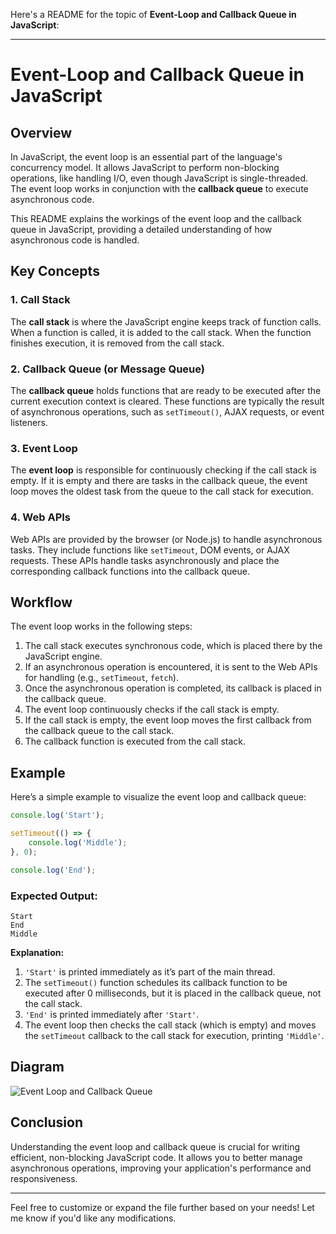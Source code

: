 Here's a README for the topic of **Event-Loop and Callback Queue in JavaScript**:

---

# Event-Loop and Callback Queue in JavaScript

## Overview

In JavaScript, the event loop is an essential part of the language's concurrency model. It allows JavaScript to perform non-blocking operations, like handling I/O, even though JavaScript is single-threaded. The event loop works in conjunction with the **callback queue** to execute asynchronous code.

This README explains the workings of the event loop and the callback queue in JavaScript, providing a detailed understanding of how asynchronous code is handled.

## Key Concepts

### 1. **Call Stack**
   The **call stack** is where the JavaScript engine keeps track of function calls. When a function is called, it is added to the call stack. When the function finishes execution, it is removed from the call stack.

### 2. **Callback Queue (or Message Queue)**
   The **callback queue** holds functions that are ready to be executed after the current execution context is cleared. These functions are typically the result of asynchronous operations, such as `setTimeout()`, AJAX requests, or event listeners.

### 3. **Event Loop**
   The **event loop** is responsible for continuously checking if the call stack is empty. If it is empty and there are tasks in the callback queue, the event loop moves the oldest task from the queue to the call stack for execution.

### 4. **Web APIs**
   Web APIs are provided by the browser (or Node.js) to handle asynchronous tasks. They include functions like `setTimeout`, DOM events, or AJAX requests. These APIs handle tasks asynchronously and place the corresponding callback functions into the callback queue.

## Workflow

The event loop works in the following steps:

1. The call stack executes synchronous code, which is placed there by the JavaScript engine.
2. If an asynchronous operation is encountered, it is sent to the Web APIs for handling (e.g., `setTimeout`, `fetch`).
3. Once the asynchronous operation is completed, its callback is placed in the callback queue.
4. The event loop continuously checks if the call stack is empty.
5. If the call stack is empty, the event loop moves the first callback from the callback queue to the call stack.
6. The callback function is executed from the call stack.

## Example

Here’s a simple example to visualize the event loop and callback queue:

```javascript
console.log('Start');

setTimeout(() => {
    console.log('Middle');
}, 0);

console.log('End');
```

### Expected Output:
```
Start
End
Middle
```

**Explanation:**
1. `'Start'` is printed immediately as it’s part of the main thread.
2. The `setTimeout()` function schedules its callback function to be executed after 0 milliseconds, but it is placed in the callback queue, not the call stack.
3. `'End'` is printed immediately after `'Start'`.
4. The event loop then checks the call stack (which is empty) and moves the `setTimeout` callback to the call stack for execution, printing `'Middle'`.

## Diagram

![Event Loop and Callback Queue](https://i.ibb.co/nbQc6sk/Javascript-event-loop.png)

## Conclusion

Understanding the event loop and callback queue is crucial for writing efficient, non-blocking JavaScript code. It allows you to better manage asynchronous operations, improving your application's performance and responsiveness.

---

Feel free to customize or expand the file further based on your needs! Let me know if you'd like any modifications.